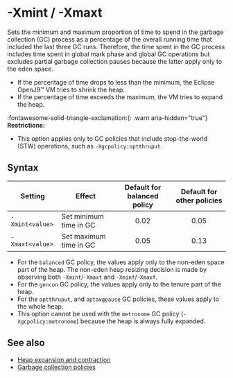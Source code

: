 <!--
* Copyright (c) 2017, 2025 IBM Corp. and others
*
* This program and the accompanying materials are made
* available under the terms of the Eclipse Public License 2.0
* which accompanies this distribution and is available at
* https://www.eclipse.org/legal/epl-2.0/ or the Apache
* License, Version 2.0 which accompanies this distribution and
* is available at https://www.apache.org/licenses/LICENSE-2.0.
*
* This Source Code may also be made available under the
* following Secondary Licenses when the conditions for such
* availability set forth in the Eclipse Public License, v. 2.0
* are satisfied: GNU General Public License, version 2 with
* the GNU Classpath Exception [1] and GNU General Public
* License, version 2 with the OpenJDK Assembly Exception [2].
*
* [1] https://www.gnu.org/software/classpath/license.html
* [2] https://openjdk.org/legal/assembly-exception.html
*
* SPDX-License-Identifier: EPL-2.0 OR Apache-2.0 OR GPL-2.0-only WITH Classpath-exception-2.0 OR GPL-2.0-only WITH OpenJDK-assembly-exception-1.0
-->

# -Xmint / -Xmaxt


Sets the minimum and maximum proportion of time to spend in the garbage collection (GC) process as a percentage of the overall running time that included the last three GC runs. Therefore, the time spent in the GC process includes time spent in global mark phase and global GC operations but excludes partial garbage collection pauses because the latter apply only to the eden space.

- If the percentage of time drops to less than the minimum, the Eclipse OpenJ9&trade; VM tries to shrink the heap.
- If the percentage of time exceeds the maximum, the VM tries to expand the heap.

:fontawesome-solid-triangle-exclamation:{: .warn aria-hidden="true"} **Restrictions:**

- This option applies only to GC policies that include stop-the-world (STW) operations, such as `-Xgcpolicy:optthruput`.  


## Syntax

| Setting        | Effect                 | Default for balanced policy|Default for other policies|
|----------------|------------------------|:---------:|:-------------------------------:|
|`-Xmint<value>` | Set minimum time in GC | 0.02    |0.05                          |
|`-Xmaxt<value>` | Set maximum time in GC | 0.05   |0.13                           |

- For the `balanced` GC policy, the values apply only to the non-eden space part of the heap. The non-eden heap resizing decision is made by observing both `-Xmint`/`-Xmaxt` and `-Xminf`/`-Xmaxf`.
- For the `gencon` GC policy, the values apply only to the tenure part of the heap.
- For the `optthruput`, and `optavgpause` GC policies, these values apply to the whole heap.
- This option cannot be used with the `metronome` GC policy (`-Xgcpolicy:metronome`) because the heap is always fully expanded.


## See also

- [Heap expansion and contraction](allocation.md#expansion-and-contraction)
- [Garbage collection policies](gc.md)

<!-- ==== END OF TOPIC ==== xmint.md ==== -->
<!-- ==== END OF TOPIC ==== xmaxt.md ==== -->
